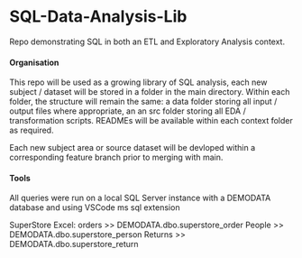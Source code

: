# SQL-Data-Analysis-Lib

Repo demonstrating SQL in both an ETL and Exploratory Analysis context.

#### Organisation
This repo will be used as a growing library of SQL analysis, each new subject / dataset will be stored in a folder in the main directory. Within each folder, the structure will remain the same: a data folder storing all input / output files where appropriate, an an src folder storing all EDA / transformation scripts.
READMEs will be available within each context folder as required.

Each new subject area or source dataset will be devloped within a corresponding feature branch prior to merging with main.

#### Tools

All queries were run on a local SQL Server instance with a DEMODATA database and using VSCode ms sql extension

SuperStore Excel:
orders >> DEMODATA.dbo.superstore_order
People >> DEMODATA.dbo.superstore_person
Returns >> DEMODATA.dbo.superstore_return
